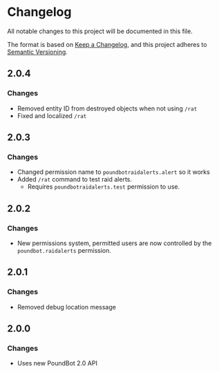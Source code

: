 ﻿# Changelog

All notable changes to this project will be documented in this file.

The format is based on [Keep a Changelog](https://keepachangelog.com/en/1.0.0/),
and this project adheres to [Semantic Versioning](https://semver.org/spec/v2.0.0.html).

## 2.0.4

### Changes

- Removed entity ID from destroyed objects when not using `/rat`
- Fixed and localized `/rat`

## 2.0.3

### Changes

- Changed permission name to `poundbotraidalerts.alert` so it works
- Added `/rat` command to test raid alerts.
  - Requires `poundbotraidalerts.test` permission to use.

## 2.0.2

### Changes

 - New permissions system, permitted users are now controlled by the `poundbot.raidalerts` permission.

## 2.0.1

### Changes

- Removed debug location message

## 2.0.0

### Changes

- Uses new PoundBot 2.0 API
